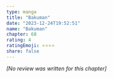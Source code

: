 ```yaml
---
type: manga
title: "Bakuman"
date: "2023-12-24T19:52:51"
name: "Bakuman"
chapter: 68
rating: 4
ratingEmoji: ⭐️⭐️⭐️⭐️
share: false
---
```


*[No review was written for this chapter]*
